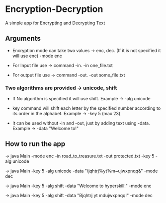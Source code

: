 # Encryption-Decryption
A simple app for Encrypting and Decrypting Text

## Arguments

- Encryption mode can take two values -> enc, dec. (If it is not specified it will use enc) 
-mode enc

- For Input file use -> command -in.
-in one_file.txt

- For output file use -> command -out.
-out some_file.txt



### Two algorithms are provided -> unicode, shift

- If No algorithm is specified it will use shift. Example -> -alg unicode

- key command will shift each letter by the specified number according to its order in the alphabet. Example -> -key 5 (max 23)

- It can be used without -in and -out, just by adding text using -data. Example -> -data "Welcome to!"


## How to run the app


-> java Main -mode enc -in road_to_treasure.txt -out protected.txt -key 5 -alg unicode

-> java Main -key 5 -alg unicode -data "\jqhtrj%yt%m~ujwxpnqq&" -mode dec

-> java Main -key 5 -alg shift -data "Welcome to hyperskill!" -mode enc

-> java Main -key 5 -alg shift -data "Bjqhtrj yt mdujwxpnqq!" -mode dec
